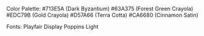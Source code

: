 Color Palette:
#713E5A (Dark Byzantium)
#63A375 (Forest Green Crayola)
#EDC79B (Gold Crayola)
#D57A66 (Terra Cotta)
#CA6680 (Cinnamon Satin)

Fonts:
Playfair Display
Poppins Light
